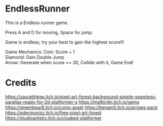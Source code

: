 # EndlessRunner

This is a Endless runner game.

Press A and D for moving, Space for jump.

Game is endless, try your best to gain the highest score!!!

Game Mechanics:
                Coin: Score + 1 <br>
                Diamond: Gain Double Jump<br>
                Arrow: Generate when score >= 30, Collide with it, Game End!<br>

# Credits

https://saurabhkgp.itch.io/pixel-art-forest-background-simple-seamless-parallax-ready-for-2d-platformer-s
https://ma9ici4n.itch.io/gems
https://greenbear8.itch.io/coins-asset
https://kenam0.itch.io/arrows-pack
https://edermunizz.itch.io/free-pixel-art-forest
https://studioartistix.itch.io/cloaked-platformer